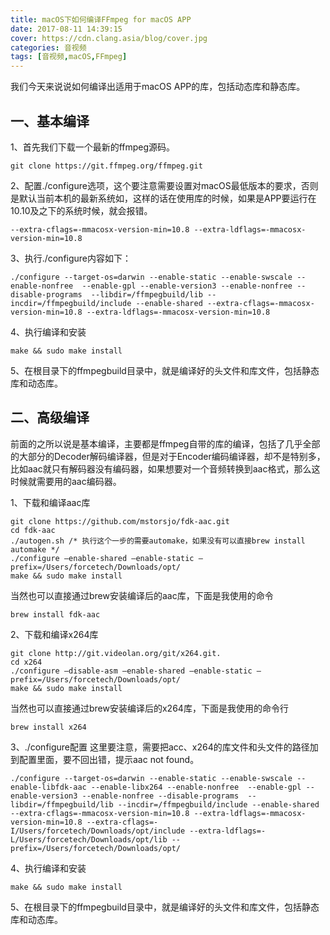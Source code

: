 ```yaml
---
title: macOS下如何编译FFmpeg for macOS APP
date: 2017-08-11 14:39:15
cover: https://cdn.clang.asia/blog/cover.jpg
categories: 音视频
tags: [音视频,macOS,FFmpeg]
---
```

我们今天来说说如何编译出适用于macOS APP的库，包括动态库和静态库。
## 一、基本编译
1、首先我们下载一个最新的ffmpeg源码。

```
git clone https://git.ffmpeg.org/ffmpeg.git
```

2、配置./configure选项，这个要注意需要设置对macOS最低版本的要求，否则是默认当前本机的最新系统如，这样的话在使用库的时候，如果是APP要运行在10.10及之下的系统时候，就会报错。


```
--extra-cflags=-mmacosx-version-min=10.8 --extra-ldflags=-mmacosx-version-min=10.8
```

3、执行./configure内容如下：

```
./configure --target-os=darwin --enable-static --enable-swscale --enable-nonfree  --enable-gpl --enable-version3 --enable-nonfree --disable-programs  --libdir=/ffmpegbuild/lib --incdir=/ffmpegbuild/include --enable-shared --extra-cflags=-mmacosx-version-min=10.8 --extra-ldflags=-mmacosx-version-min=10.8 
```

4、执行编译和安装

```
make && sudo make install  
```

5、在根目录下的ffmpegbuild目录中，就是编译好的头文件和库文件，包括静态库和动态库。

## 二、高级编译

前面的之所以说是基本编译，主要都是ffmpeg自带的库的编译，包括了几乎全部的大部分的Decoder解码编译器，但是对于Encoder编码编译器，却不是特别多，比如aac就只有解码器没有编码器，如果想要对一个音频转换到aac格式，那么这时候就需要用的aac编码器。

1、下载和编译aac库

```
git clone https://github.com/mstorsjo/fdk-aac.git
cd fdk-aac
./autogen.sh /* 执行这个一步的需要automake，如果没有可以直接brew install automake */
./configure —enable-shared —enable-static —prefix=/Users/forcetech/Downloads/opt/
make && sudo make install
```

当然也可以直接通过brew安装编译后的aac库，下面是我使用的命令

```
brew install fdk-aac
```

2、下载和编译x264库

```
git clone http://git.videolan.org/git/x264.git.
cd x264
./configure —disable-asm —enable-shared —enable-static —prefix=/Users/forcetech/Downloads/opt/
make && sudo make install
 ```

当然也可以直接通过brew安装编译后的x264库，下面是我使用的命令行

```
brew install x264
```

3、./configure配置
这里要注意，需要把acc、x264的库文件和头文件的路径加到配置里面，要不回出错，提示aac not found。

```
./configure --target-os=darwin --enable-static --enable-swscale --enable-libfdk-aac --enable-libx264 --enable-nonfree  --enable-gpl --enable-version3 --enable-nonfree --disable-programs  --libdir=/ffmpegbuild/lib --incdir=/ffmpegbuild/include --enable-shared --extra-cflags=-mmacosx-version-min=10.8 --extra-ldflags=-mmacosx-version-min=10.8 --extra-cflags=-I/Users/forcetech/Downloads/opt/include --extra-ldflags=-L/Users/forcetech/Downloads/opt/lib --prefix=/Users/forcetech/Downloads/opt/
```

4、执行编译和安装

```
make && sudo make install  
```

5、在根目录下的ffmpegbuild目录中，就是编译好的头文件和库文件，包括静态库和动态库。
